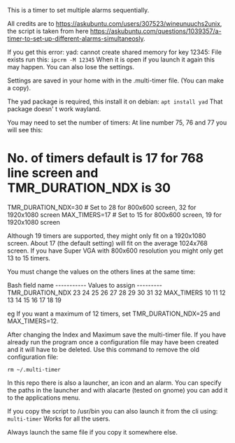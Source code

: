 This is a timer to set multiple alarms sequentially.

All credits are to https://askubuntu.com/users/307523/wineunuuchs2unix, the script is taken from here https://askubuntu.com/questions/1039357/a-timer-to-set-up-different-alarms-simultaneosly.

If you get this error:
yad: cannot create shared memory for key 12345: File exists
run this:
`ipcrm -M 12345`
When it is open if you launch it again this may happen. You can also lose the settings.

Settings are saved in your home with in the .multi-timer file. (You can make a copy).

The yad package is required, this install it on debian:
`apt install yad`
That package doesn' t work wayland.

You may need to set the number of timers:
At line number 75, 76 and 77 you will see this:
# No. of timers default is 17 for 768 line screen and TMR_DURATION_NDX is 30
TMR_DURATION_NDX=30 # Set to 28 for 800x600 screen, 32 for 1920x1080 screen
MAX_TIMERS=17       # Set to 15 for 800x600 screen, 19 for 1920x1080 screen

Although 19 timers are supported, they might only fit on a 1920x1080 screen. About 17 (the default setting) will fit on the average 1024x768 screen. If you have Super VGA with 800x600 resolution you might only get 13 to 15 timers.

You must change the values on the others lines at the same time:

Bash field name    ----------- Values to assign ---------
TMR_DURATION_NDX   23  24  25  26  27  28  29  30  31  32
MAX_TIMERS         10  11  12  13  14  15  16  17  18  19

eg If you want a maximum of 12 timers, set TMR_DURATION_NDX=25 and MAX_TIMERS=12.

After changing the Index and Maximum save the multi-timer file. If you have already run the program once a configuration file may have been created and it will have to be deleted. Use this command to remove the old configuration file:

`rm ~/.multi-timer`

In this repo there is also a launcher, an icon and an alarm.
You can specify the paths in the launcher and with alacarte (tested on gnome) you can add it to the applications menu.

If you copy the script to /usr/bin you can also launch it from the cli using:
`multi-timer`
Works for all the users.

Always launch the same file if you copy it somewhere else.
